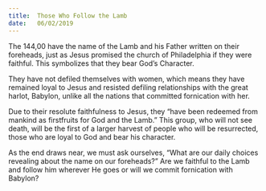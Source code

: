 ```yaml
---
title:  Those Who Follow the Lamb
date:   06/02/2019
---
```


The 144,00 have the name of the Lamb and his Father written on their foreheads, just as Jesus promised the church of Philadelphia if they were faithful. This symbolizes that they bear God’s Character.

They have not defiled themselves with women, which means they have remained loyal to Jesus and resisted defiling relationships with the great harlot, Babylon, unlike all the nations that committed fornication with her.

Due to their resolute faithfulness to Jesus, they “have been redeemed from mankind as firstfruits for God and the Lamb.” This group, who will not see death, will be the first of a larger harvest of people who will be resurrected, those who are loyal to God and bear his character.  

As the end draws near, we must ask ourselves, “What are our daily choices revealing about the name on our foreheads?” Are we faithful to the Lamb and follow him wherever He goes or will we commit fornication with Babylon?

